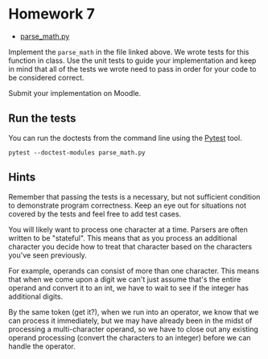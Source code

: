 # Homework 7

  * [parse_math.py](../topics/14-automated-testing/parse_math.py)

Implement the `parse_math` in the file linked above. We wrote tests for this
function in class. Use the unit tests to guide your implementation and keep in
mind that all of the tests we wrote need to pass in order for your code to be
considered correct.

Submit your implementation on Moodle.

## Run the tests

You can run the doctests from the command line using the
[Pytest](https://docs.pytest.org/en/stable/) tool.

```
pytest --doctest-modules parse_math.py
```

## Hints

Remember that passing the tests is a necessary, but not sufficient condition to
demonstrate program correctness. Keep an eye out for situations not covered by
the tests and feel free to add test cases.

You will likely want to process one character at a time. Parsers are often
written to be "stateful". This means that as you process an additional character
you decide how to treat that character based on the characters you've seen
previously.

For example, operands can consist of more than one character. This means that
when we come upon a digit we can't just assume that's the entire operand and
convert it to an int, we have to wait to see if the integer has additional
digits.

By the same token (get it?), when we run into an operator, we know that we can
process it immediately, but we may have already been in the midst of processing
a multi-character operand, so we have to close out any existing operand
processing (convert the characters to an integer) before we can handle the
operator.

